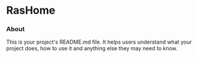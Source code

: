 RasHome
=======

### About

This is your project's README.md file. It helps users understand what your
project does, how to use it and anything else they may need to know.